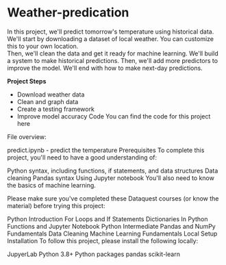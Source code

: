 # Weather-predication
In this project, we'll predict tomorrow's temperature using historical data.  
We'll start by downloading a dataset of local weather.  You can customize this to your own location.  
Then, we'll clean the data and get it ready for machine learning.  We'll build a system to make historical predictions.
Then, we'll add more predictors to improve the model.  We'll end with how to make next-day predictions.

**Project Steps**

* Download weather data
* Clean and graph data
* Create a testing framework
* Improve model accuracy
Code
You can find the code for this project here

File overview:

predict.ipynb - predict the temperature
Prerequisites
To complete this project, you'll need to have a good understanding of:

Python syntax, including functions, if statements, and data structures
Data cleaning
Pandas syntax
Using Jupyter notebook
You'll also need to know the basics of machine learning.

Please make sure you've completed these Dataquest courses (or know the material) before trying this project:

Python Introduction
For Loops and If Statements
Dictionaries In Python
Functions and Jupyter Notebook
Python Intermediate
Pandas and NumPy Fundamentals
Data Cleaning
Machine Learning Fundamentals
Local Setup
Installation
To follow this project, please install the following locally:

JupyerLab
Python 3.8+
Python packages
pandas
scikit-learn
